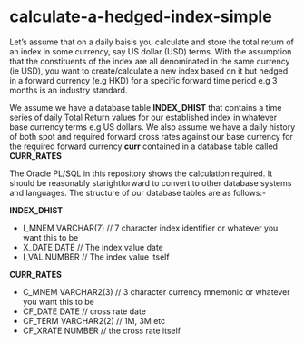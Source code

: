 # calculate-a-hedged-index-simple

Let’s assume that on a daily baisis you calculate and store the total return of an index in some currency, say US 
dollar (USD) terms. With the assumption that the constituents of the index are all denominated in the same currency (ie USD),
you want to create/calculate a new index based on it but hedged in a forward currency 
(e.g HKD) for a specific forward time period e.g 3 months is an industry standard. 
 
We assume we have a database table **INDEX_DHIST** that contains a time series of daily Total Return values for our 
established index in whatever base currency terms e.g US dollars. We also assume we have a daily history of 
both spot and required forward cross rates against our base currency for the required forward 
currency **curr** contained in a database table called **CURR_RATES**

The Oracle PL/SQL in this repository shows the calculation required. It should be reasonably starightforward to convert to 
other database systems and languages. The structure of our database tables are as follows:-

**INDEX_DHIST**

* I_MNEM VARCHAR(7)  // 7 character index identifier or whatever you want this to be   
* X_DATE DATE        // The index value date   
* I_VAL NUMBER       // The index value itself 


**CURR_RATES**
 
* C_MNEM   VARCHAR2(3)  // 3 character currency mnemonic or whatever you want this to be 
* CF_DATE  DATE         // cross rate date 
* CF_TERM  VARCHAR2(2)  // 1M, 3M etc  
* CF_XRATE NUMBER       // the cross rate itself 
